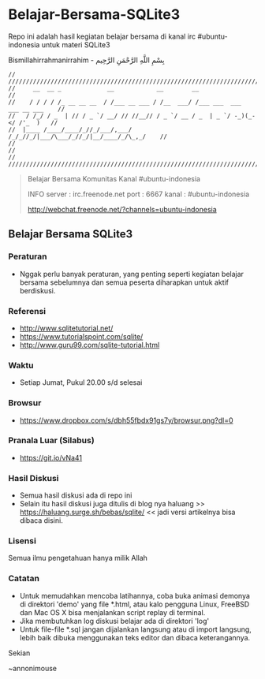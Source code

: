 # Belajar-Bersama-SQLite3
Repo ini adalah hasil kegiatan belajar bersama di kanal irc #ubuntu-indonesia untuk materi SQLite3

Bismillahirrahmanirrahim - بِسْمِ اللَّهِ الرَّحْمَنِ الرَّحِيم

```
// /////////////////////////////////////////////////////////////////////////////////
//     __  __ _             __            __        __                            //
//    / / / / /_ __ __ __  / /___ __ ___ / /__  ___/ /___ ___  ___  ___ __ ___    //
//   / /_/ / _  | // / _ `/ __/ // //__// / _ `/ __ / _  | _ `/ -_)(_-</ /'_  )   //
//  |____ /____/____/_//_/___/,___/    /_/_//_/|___/\___/_//_/|__/____/_/\_,_/    //
//                                                                                // 
// /////////////////////////////////////////////////////////////////////////////////
```
>Belajar Bersama Komunitas Kanal #ubuntu-indonesia
>
>INFO
>server : irc.freenode.net
>port   : 6667
>kanal  : #ubuntu-indonesia
>
>http://webchat.freenode.net/?channels=ubuntu-indonesia

## Belajar Bersama SQLite3

### Peraturan

* Nggak perlu banyak peraturan, yang penting seperti kegiatan belajar bersama sebelumnya dan semua peserta diharapkan untuk aktif berdiskusi.

### Referensi

* http://www.sqlitetutorial.net/
* https://www.tutorialspoint.com/sqlite/
* http://www.guru99.com/sqlite-tutorial.html

### Waktu
* Setiap Jumat, Pukul 20.00 s/d selesai

### Browsur
* https://www.dropbox.com/s/dbh55fbdx91gs7y/browsur.png?dl=0

### Pranala Luar (Silabus)
* https://git.io/vNa41

### Hasil Diskusi
* Semua hasil diskusi ada di repo ini
* Selain itu hasil diskusi juga ditulis di blog nya haluang >> https://haluang.surge.sh/bebas/sqlite/ << jadi versi artikelnya bisa dibaca disini.

### Lisensi
Semua ilmu pengetahuan hanya milik Allah

### Catatan
* Untuk memudahkan mencoba latihannya, coba buka animasi demonya di direktori 'demo' yang file *.html, atau kalo pengguna Linux, FreeBSD dan Mac OS X bisa menjalankan script replay di terminal.
* Jika membutuhkan log diskusi belajar ada di direktori 'log'
* Untuk file-file *.sql jangan dijalankan langsung atau di import langsung, lebih baik dibuka menggunakan teks editor dan dibaca keterangannya.

Sekian 

~annonimouse


